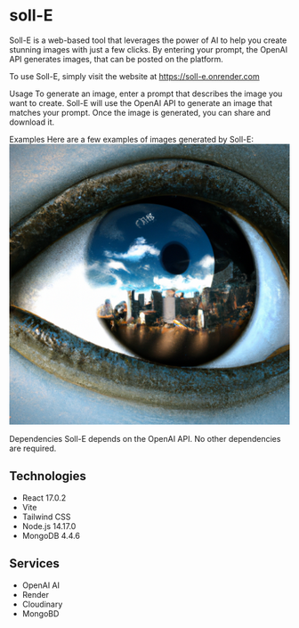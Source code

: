 # soll-E

Soll-E is a web-based tool that leverages the power of AI to help you create stunning images with just a few clicks. By entering your prompt, the OpenAI API generates images, that can be posted on the platform.

To use Soll-E, simply visit the website at https://soll-e.onrender.com

Usage
To generate an image, enter a prompt that describes the image you want to create. Soll-E will use the OpenAI API to generate an image that matches your prompt. Once the image is generated, you can share and download it.

Examples
Here are a few examples of images generated by Soll-E:
![Example](client/src/assets/example.png)

Dependencies
Soll-E depends on the OpenAI API. No other dependencies are required.

## Technologies

- React 17.0.2
- Vite
- Tailwind CSS
- Node.js 14.17.0
- MongoDB 4.4.6

## Services

- OpenAI AI
- Render
- Cloudinary
- MongoBD
